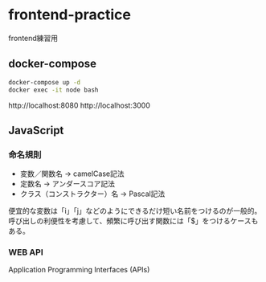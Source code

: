 # frontend-practice

frontend練習用

## docker-compose

```bash
docker-compose up -d
docker exec -it node bash
```

http://localhost:8080
http://localhost:3000

## JavaScript

### 命名規則

* 変数／関数名              -> camelCase記法
* 定数名                   -> アンダースコア記法
* クラス（コンストラクター）名 -> Pascal記法

便宜的な変数は「i」「j」などのようにできるだけ短い名前をつけるのが一般的。
呼び出しの利便性を考慮して、頻繁に呼び出す関数には「$」をつけるケースもある。

### WEB API

Application Programming Interfaces (APIs)
